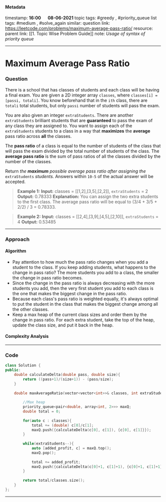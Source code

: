 #### Metadata

timestamp: **16:00**  &emsp;  **08-06-2021**
topic tags: #greedy , #priority_queue 
list tags: #medium , #solve_again 
similar:
question link: https://leetcode.com/problems/maximum-average-pass-ratio/
resource:
parent link: [[1. Topic Wise Problem Guide]]
note: *Usage of syntax of priority queue*

---

# Maximum Average Pass Ratio

### Question
There is a school that has classes of students and each class will be having a final exam. You are given a 2D integer array `classes`, where `classes[i] = [passi, totali]`. You know beforehand that in the `ith` class, there are `totali` total students, but only `passi` number of students will pass the exam.

You are also given an integer `extraStudents`. There are another `extraStudents` brilliant students that are **guaranteed** to pass the exam of any class they are assigned to. You want to assign each of the `extraStudents` students to a class in a way that **maximizes** the **average** pass ratio across **all** the classes.

The **pass ratio** of a class is equal to the number of students of the class that will pass the exam divided by the total number of students of the class. The **average pass ratio** is the sum of pass ratios of all the classes divided by the number of the classes.

Return _the **maximum** possible average pass ratio after assigning the_ `extraStudents` _students._ Answers within `10-5` of the actual answer will be accepted.

>**Example 1:**
**Input:** classes = \[\[1,2\],\[3,5\],\[2,2\]\], `extraStudents` = 2
**Output:** 0.78333
**Explanation:** You can assign the two extra students to the first class. The average pass ratio will be equal to (3/4 + 3/5 + 2/2) / 3 = 0.78333.

>**Example 2:**
**Input:** classes = \[\[2,4\],\[3,9\],\[4,5\],\[2,10\]\], `extraStudents` = 4
**Output:** 0.53485


---


### Approach

#### Algorithm
- Pay attention to how much the pass ratio changes when you add a student to the class. If you keep adding students, what happens to the change in pass ratio? The more students you add to a class, the smaller the change in pass ratio becomes.
- Since the change in the pass ratio is always decreasing with the more students you add, then the very first student you add to each class is the one that makes the biggest change in the pass ratio.
- Because each class's pass ratio is weighted equally, it's always optimal to put the student in the class that makes the biggest change among all the other classes.
- Keep a max heap of the current class sizes and order them by the change in pass ratio. For each extra student, take the top of the heap, update the class size, and put it back in the heap.

#### Complexity Analysis




---


### Code

``` cpp
class Solution {
public:
    double calculateDelta(double pass, double size){
        return ((pass+1)/(size+1)) - (pass/size);
    }
    
    double maxAverageRatio(vector<vector<int>>& classes, int extraStudents) {
        
        //Max heap
        priority_queue<pair<double, array<int, 2>>> maxQ;
        double total = 0;
        
        for(auto c : classes){
            total += (double) c[0]/c[1];
            maxQ.push({calculateDelta(c[0], c[1]), {c[0], c[1]}});
        }
        
        while(extraStudents--){
            auto [added_profit, c] = maxQ.top();
            maxQ.pop();
            
            total += added_profit;
            maxQ.push({calculateDelta(c[0]+1, c[1]+1), {c[0]+1, c[1]+1}});
        }
        
        return total/classes.size();
    }
};

```

---


